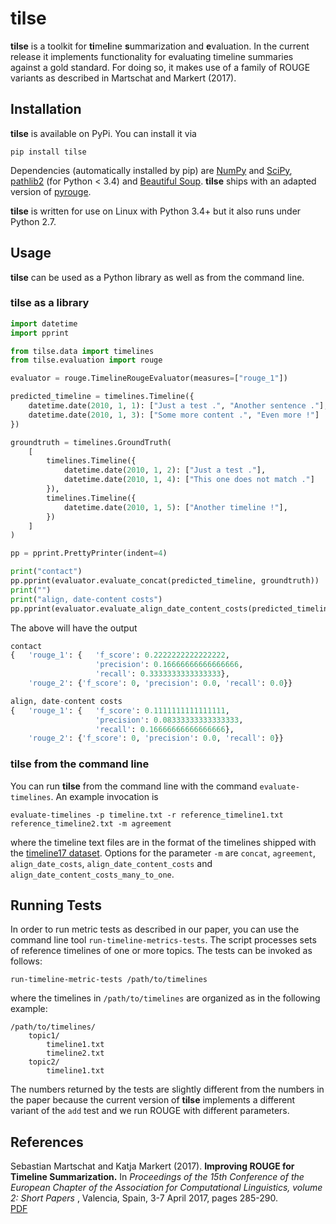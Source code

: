 # tilse

__tilse__ is a toolkit for <b>ti</b>me<b>l</b>ine <b>s</b>ummarization and <b>e</b>valuation. In the current release it
implements functionality for evaluating timeline summaries against a gold standard. For doing so, it makes use of a
family of ROUGE variants as described in Martschat and Markert (2017).

## Installation

__tilse__ is available on PyPi. You can install it via

```
pip install tilse
```
Dependencies (automatically installed by pip) are [NumPy](http://www.numpy.org/) and
[SciPy](https://www.scipy.org/), [pathlib2](https://pypi.python.org/pypi/pathlib2/) (for Python < 3.4)
and [Beautiful Soup](https://www.crummy.com/software/BeautifulSoup/). __tilse__ ships with an adapted
version of [pyrouge](https://github.com/andersjo/pyrouge).

__tilse__ is written for use on Linux with Python 3.4+ but it also runs under Python 2.7.

## Usage

__tilse__ can be used as a Python library as well as from the command line.

### __tilse__ as a library

```python
import datetime
import pprint

from tilse.data import timelines
from tilse.evaluation import rouge

evaluator = rouge.TimelineRougeEvaluator(measures=["rouge_1"])

predicted_timeline = timelines.Timeline({
    datetime.date(2010, 1, 1): ["Just a test .", "Another sentence ."],
    datetime.date(2010, 1, 3): ["Some more content .", "Even more !"]
})

groundtruth = timelines.GroundTruth(
    [
        timelines.Timeline({
            datetime.date(2010, 1, 2): ["Just a test ."],
            datetime.date(2010, 1, 4): ["This one does not match ."]
        }),
        timelines.Timeline({
            datetime.date(2010, 1, 5): ["Another timeline !"],
        })
    ]
)

pp = pprint.PrettyPrinter(indent=4)

print("contact")
pp.pprint(evaluator.evaluate_concat(predicted_timeline, groundtruth))
print("")
print("align, date-content costs")
pp.pprint(evaluator.evaluate_align_date_content_costs(predicted_timeline, groundtruth))
```

The above will have the output

```python
contact
{   'rouge_1': {   'f_score': 0.2222222222222222,
                   'precision': 0.16666666666666666,
                   'recall': 0.3333333333333333},
    'rouge_2': {'f_score': 0, 'precision': 0.0, 'recall': 0.0}}

align, date-content costs
{   'rouge_1': {   'f_score': 0.1111111111111111,
                   'precision': 0.08333333333333333,
                   'recall': 0.16666666666666666},
    'rouge_2': {'f_score': 0, 'precision': 0.0, 'recall': 0}}
```

### __tilse__ from the command line

You can run __tilse__ from the command line with the command `evaluate-timelines`. An example invocation is

```
evaluate-timelines -p timeline.txt -r reference_timeline1.txt reference_timeline2.txt -m agreement
```

where the timeline text files are in the format of the timelines shipped with the
[timeline17 dataset](http://l3s.de/~gtran/timeline/). Options for the parameter `-m` are `concat`, `agreement`,
`align_date_costs`, `align_date_content_costs` and `align_date_content_costs_many_to_one`.

## Running Tests

In order to run metric tests as described in our paper, you can use the command line tool `run-timeline-metrics-tests`.
The script processes sets of reference timelines of one or more topics. The tests can be invoked as follows:

```
run-timeline-metric-tests /path/to/timelines
```

where the timelines in `/path/to/timelines` are organized as in the following example:

```
/path/to/timelines/
    topic1/
        timeline1.txt
        timeline2.txt
    topic2/
        timeline1.txt
```

The numbers returned by the tests are slightly different from the numbers in the paper because the current
  version of __tilse__ implements a different variant of the `add` test and we run ROUGE with different parameters.

## References

Sebastian Martschat and Katja Markert (2017). **Improving ROUGE for Timeline Summarization.** In *Proceedings
of the 15th Conference of the European Chapter of the Association for Computational Linguistics, volume 2: Short Papers*
, Valencia, Spain, 3-7 April 2017, pages 285-290.  
[PDF](https://aclweb.org/anthology/E/E17/E17-2046.pdf)
